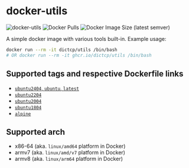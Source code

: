 docker-utils
==============
![docker-utils](https://github.com/dictcp/docker-utils/workflows/docker-utils/badge.svg?branch=master)
![Docker Pulls](https://img.shields.io/docker/pulls/dictcp/utils)
![Docker Image Size (latest semver)](https://img.shields.io/docker/image-size/dictcp/utils?sort=semver)

A simple docker image with various tools built-in. Example usage:

```bash
docker run --rm -it dictcp/utils /bin/bash
# OR docker run --rm -it ghcr.io/dictcp/utils /bin/bash
```

Supported tags and respective Dockerfile links
----
- [`ubuntu2404`, `ubuntu`, `latest`](https://github.com/dictcp/docker-utils/blob/master/Dockerfile.ubuntu2404)
- [`ubuntu2204`](https://github.com/dictcp/docker-utils/blob/master/Dockerfile.ubuntu2204)
- [`ubuntu2004`](https://github.com/dictcp/docker-utils/blob/master/Dockerfile.ubuntu2004)
- [`ubuntu1804`](https://github.com/dictcp/docker-utils/blob/master/Dockerfile.ubuntu1804)
- [`alpine`](https://github.com/dictcp/docker-utils/blob/master/Dockerfile.alpine)

Supported arch
----
- x86-64 (aka. `linux/amd64` platform in Docker)
- armv7 (aka. `linux/amd/v7` platform in Docker)
- armv8 (aka. `linux/arm64` platform in Docker)
